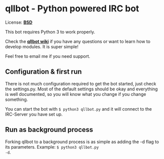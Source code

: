 # qllbot - Python powered IRC bot #
  
License: [**BSD**](http://creativecommons.org/licenses/BSD/)

This bot requires Python 3 to work properly.

Check the [**qllbot wiki**](https://github.com/qll/qllbot/wiki) if you have any
questions or want to learn how to develop modules. It is super simple!

Feel free to email me if you need support.

## Configuration & first run ##

There is not much configuration required to get the bot started, just check the
settings.py. Most of the default settings should be okay and everything is well
documented, so you will know what you change if you change something.

You can start the bot with <code>$ python3 qllbot.py</code> and it will connect
to the IRC-Server you have set up.

## Run as background process ##

Forking qllbot to a background process is as simple as adding the -d flag to its
parameters. Example: <code>$ python3 qllbot.py -d</code>. 
